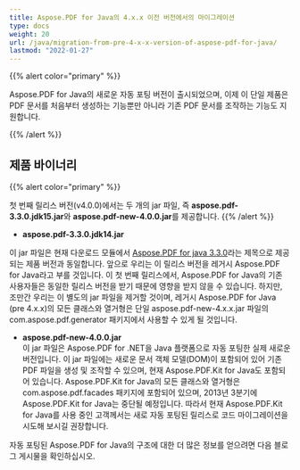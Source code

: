 ```yaml
---
title: Aspose.PDF for Java의 4.x.x 이전 버전에서의 마이그레이션
type: docs
weight: 20
url: /java/migration-from-pre-4-x-x-version-of-aspose-pdf-for-java/
lastmod: "2022-01-27"
---
```


{{% alert color="primary" %}}

Aspose.PDF for Java의 새로운 자동 포팅 버전이 출시되었으며, 이제 이 단일 제품은 PDF 문서를 처음부터 생성하는 기능뿐만 아니라 기존 PDF 문서를 조작하는 기능도 지원합니다.

{{% /alert %}}

## 제품 바이너리

{{% alert color="primary" %}}

첫 번째 릴리스 버전(v4.0.0)에서는 두 개의 jar 파일, 즉 **aspose.pdf-3.3.0.jdk15.jar**와 **aspose.pdf-new-4.0.0.jar**를 제공합니다.
{{% /alert %}}

- **aspose.pdf-3.3.0.jdk14.jar**

이 jar 파일은 현재 다운로드 모듈에서 [Aspose.PDF for java 3.3.0](http://www.aspose.com/community/files/72/java-components/aspose.pdf-for-java/entry417659.aspx)라는 제목으로 제공되는 제품 버전과 동일합니다. 앞으로 우리는 이 릴리스 버전을 레거시 Aspose.PDF for Java라고 부를 것입니다. 이 첫 번째 릴리스에서, Aspose.PDF for Java의 기존 사용자들은 동일한 릴리스 버전을 받기 때문에 영향을 받지 않을 수 있습니다. 하지만, 조만간 우리는 이 별도의 jar 파일을 제거할 것이며, 레거시 Aspose.PDF for Java (pre 4.x.x)의 모든 클래스와 열거형은 단일 aspose.pdf-new-4.x.x.jar 파일의 com.aspose.pdf.generator 패키지에서 사용할 수 있게 될 것입니다.

- **aspose.pdf-new-4.0.0.jar**  
  이 jar 파일은 Aspose.PDF for .NET을 Java 플랫폼으로 자동 포팅한 실제 새로운 버전입니다.
 이 jar 파일에는 새로운 문서 객체 모델(DOM)이 포함되어 있어 기존 PDF 파일을 생성 및 조작할 수 있으며, 현재 Aspose.PDF.Kit for Java도 포함되어 있습니다. Aspose.PDF.Kit for Java의 모든 클래스와 열거형은 com.aspose.pdf.facades 패키지에 포함되어 있으며, 2013년 3분기에 Aspose.PDF.Kit for Java는 중단될 예정입니다. 따라서 현재 Aspose.PDF.Kit for Java를 사용 중인 고객께서는 새로 자동 포팅된 릴리스로 코드 마이그레이션을 시도해 보시길 권장합니다.

자동 포팅된 Aspose.PDF for Java의 구조에 대한 더 많은 정보를 얻으려면 다음 블로그 게시물을 확인하십시오.
